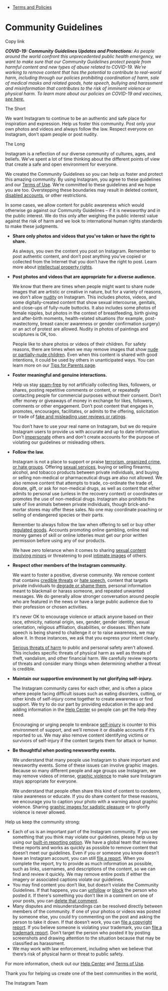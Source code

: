 *   [Terms and Policies](https://help.instagram.com/1417489251945243/?helpref=breadcrumb)

Community Guidelines
====================

Copy link

_**COVID-19: Community Guidelines Updates and Protections:** As people around the world confront this unprecedented public health emergency, we want to make sure that our Community Guidelines protect people from harmful content and new types of abuse related to COVID-19. We’re working to remove content that has the potential to contribute to real-world harm, including through our policies prohibiting coordination of harm, sale of medical masks and related goods, hate speech, bullying and harassment and misinformation that contributes to the risk of imminent violence or physical harm. To learn more about our policies on COVID-19 and vaccines, [see here.](https://help.instagram.com/697825587576762?helpref=faq_content)_

The Short

We want Instagram to continue to be an authentic and safe place for inspiration and expression. Help us foster this community. Post only your own photos and videos and always follow the law. Respect everyone on Instagram, don’t spam people or post nudity.

The Long

Instagram is a reflection of our diverse community of cultures, ages, and beliefs. We’ve spent a lot of time thinking about the different points of view that create a safe and open environment for everyone.

We created the Community Guidelines so you can help us foster and protect this amazing community. By using Instagram, you agree to these guidelines and our [Terms of Use](https://www.instagram.com/legal/terms). We’re committed to these guidelines and we hope you are too. Overstepping these boundaries may result in deleted content, [disabled accounts](https://help.instagram.com/366993040048856?helpref=faq_content), or other restrictions.

In some cases, we allow content for public awareness which would otherwise go against our Community Guidelines – if it is newsworthy and in the public interest. We do this only after weighing the public interest value against the risk of harm and we look to international human rights standards to make these judgments.

*   **Share only photos and videos that you’ve taken or have the right to share.**
    
    As always, you own the content you post on Instagram. Remember to post authentic content, and don’t post anything you’ve copied or collected from the Internet that you don’t have the right to post. Learn more about [intellectual property rights](https://help.instagram.com/126382350847838?helpref=faq_content).
    
*   **Post photos and videos that are appropriate for a diverse audience.**
    
    We know that there are times when people might want to share nude images that are artistic or creative in nature, but for a variety of reasons, we don’t allow [nudity](https://l.instagram.com/?u=https%3A%2F%2Fwww.facebook.com%2Fcommunitystandards%2Fadult_nudity_sexual_activity&e=AT0n0mwgHLe2qoWoV0O8hyHt9pp9A9Hzg9eqBuIBC9Tskp5CEo2AQmKG8UAq92eVZ5hNX5iA-Yw1nPGp1dPoUlBzWbuPMLnyuNS3n9ZIpWU7obxYRRJquekun_XTXtorS5zUKLRQEXRJP6F8Mic0NXuvBiscCpwguwkSBw) on Instagram. This includes photos, videos, and some digitally-created content that show sexual intercourse, genitals, and close-ups of fully-nude buttocks. It also includes some photos of female nipples, but photos in the context of breastfeeding, birth giving and after-birth moments, health-related situations (for example, post-mastectomy, breast cancer awareness or gender confirmation surgery) or an act of protest are allowed. Nudity in photos of paintings and sculptures is OK, too.
    
    People like to share photos or videos of their children. For safety reasons, there are times when we may remove images that show [nude or partially-nude children](https://l.instagram.com/?u=https%3A%2F%2Fwww.facebook.com%2Fcommunitystandards%2Fchild_nudity_sexual_exploitation&e=AT0n0mwgHLe2qoWoV0O8hyHt9pp9A9Hzg9eqBuIBC9Tskp5CEo2AQmKG8UAq92eVZ5hNX5iA-Yw1nPGp1dPoUlBzWbuPMLnyuNS3n9ZIpWU7obxYRRJquekun_XTXtorS5zUKLRQEXRJP6F8Mic0NXuvBiscCpwguwkSBw). Even when this content is shared with good intentions, it could be used by others in unanticipated ways. You can learn more on our [Tips for Parents page](https://help.instagram.com/154475974694511/?helpref=faq_content).
    
*   **Foster meaningful and genuine interactions.**
    
    Help us stay [spam-free](https://l.instagram.com/?u=https%3A%2F%2Fwww.facebook.com%2Fcommunitystandards%2Fspam&e=AT0n0mwgHLe2qoWoV0O8hyHt9pp9A9Hzg9eqBuIBC9Tskp5CEo2AQmKG8UAq92eVZ5hNX5iA-Yw1nPGp1dPoUlBzWbuPMLnyuNS3n9ZIpWU7obxYRRJquekun_XTXtorS5zUKLRQEXRJP6F8Mic0NXuvBiscCpwguwkSBw) by not artificially collecting likes, followers, or shares, posting repetitive comments or content, or repeatedly contacting people for commercial purposes without their consent. Don’t offer money or giveaways of money in exchange for likes, followers, comments or other engagement. Don’t post content that engages in, promotes, encourages, facilitates, or admits to the offering, solicitation or trade of [fake and misleading user reviews or ratings](https://l.instagram.com/?u=https%3A%2F%2Fwww.facebook.com%2Fcommunitystandards%2Ffraud_deception&e=AT0n0mwgHLe2qoWoV0O8hyHt9pp9A9Hzg9eqBuIBC9Tskp5CEo2AQmKG8UAq92eVZ5hNX5iA-Yw1nPGp1dPoUlBzWbuPMLnyuNS3n9ZIpWU7obxYRRJquekun_XTXtorS5zUKLRQEXRJP6F8Mic0NXuvBiscCpwguwkSBw).
    
    You don’t have to use your real name on Instagram, but we do require Instagram users to provide us with accurate and up to date information. Don't [impersonate](https://l.instagram.com/?u=https%3A%2F%2Fwww.facebook.com%2Fcommunitystandards%2Fmisrepresentation&e=AT0n0mwgHLe2qoWoV0O8hyHt9pp9A9Hzg9eqBuIBC9Tskp5CEo2AQmKG8UAq92eVZ5hNX5iA-Yw1nPGp1dPoUlBzWbuPMLnyuNS3n9ZIpWU7obxYRRJquekun_XTXtorS5zUKLRQEXRJP6F8Mic0NXuvBiscCpwguwkSBw) others and don't create accounts for the purpose of violating our guidelines or misleading others.
    
*   **Follow the law.**
    
    Instagram is not a place to support or praise [terrorism, organized crime, or hate groups](https://l.instagram.com/?u=https%3A%2F%2Fwww.facebook.com%2Fcommunitystandards%2Fdangerous_individuals_organizations&e=AT0n0mwgHLe2qoWoV0O8hyHt9pp9A9Hzg9eqBuIBC9Tskp5CEo2AQmKG8UAq92eVZ5hNX5iA-Yw1nPGp1dPoUlBzWbuPMLnyuNS3n9ZIpWU7obxYRRJquekun_XTXtorS5zUKLRQEXRJP6F8Mic0NXuvBiscCpwguwkSBw). Offering [sexual services](https://l.instagram.com/?u=https%3A%2F%2Fwww.facebook.com%2Fcommunitystandards%2Fsexual_solicitation&e=AT0n0mwgHLe2qoWoV0O8hyHt9pp9A9Hzg9eqBuIBC9Tskp5CEo2AQmKG8UAq92eVZ5hNX5iA-Yw1nPGp1dPoUlBzWbuPMLnyuNS3n9ZIpWU7obxYRRJquekun_XTXtorS5zUKLRQEXRJP6F8Mic0NXuvBiscCpwguwkSBw), buying or selling firearms, alcohol, and tobacco products between private individuals, and buying or selling non-medical or pharmaceutical drugs are also not allowed. We also remove content that attempts to trade, co-ordinate the trade of, donate, gift, or ask for non-medical drugs, as well as content that either admits to personal use (unless in the recovery context) or coordinates or promotes the use of non-medical drugs. Instagram also prohibits the sale of live animals between private individuals, though brick-and-mortar stores may offer these sales. No one may coordinate poaching or selling of endangered species or their parts.
    
    Remember to always follow the law when offering to sell or buy other [regulated goods](https://l.instagram.com/?u=https%3A%2F%2Fwww.facebook.com%2Fcommunitystandards%2Fregulated_goods&e=AT0n0mwgHLe2qoWoV0O8hyHt9pp9A9Hzg9eqBuIBC9Tskp5CEo2AQmKG8UAq92eVZ5hNX5iA-Yw1nPGp1dPoUlBzWbuPMLnyuNS3n9ZIpWU7obxYRRJquekun_XTXtorS5zUKLRQEXRJP6F8Mic0NXuvBiscCpwguwkSBw). Accounts promoting online gambling, online real money games of skill or online lotteries must get our prior written permission before using any of our products.
    
    We have zero tolerance when it comes to sharing [sexual content involving minors](https://l.instagram.com/?u=https%3A%2F%2Fwww.facebook.com%2Fcommunitystandards%2Fchild_nudity_sexual_exploitation&e=AT0n0mwgHLe2qoWoV0O8hyHt9pp9A9Hzg9eqBuIBC9Tskp5CEo2AQmKG8UAq92eVZ5hNX5iA-Yw1nPGp1dPoUlBzWbuPMLnyuNS3n9ZIpWU7obxYRRJquekun_XTXtorS5zUKLRQEXRJP6F8Mic0NXuvBiscCpwguwkSBw) or threatening to post [intimate images](https://l.instagram.com/?u=https%3A%2F%2Fwww.facebook.com%2Fcommunitystandards%2Fsexual_exploitation_adults&e=AT0n0mwgHLe2qoWoV0O8hyHt9pp9A9Hzg9eqBuIBC9Tskp5CEo2AQmKG8UAq92eVZ5hNX5iA-Yw1nPGp1dPoUlBzWbuPMLnyuNS3n9ZIpWU7obxYRRJquekun_XTXtorS5zUKLRQEXRJP6F8Mic0NXuvBiscCpwguwkSBw) of others.
    
*   **Respect other members of the Instagram community.**
    
    We want to foster a positive, diverse community. We remove content that contains [credible threats](https://l.instagram.com/?u=https%3A%2F%2Fwww.facebook.com%2Fcommunitystandards%2Fcredible_violence&e=AT0n0mwgHLe2qoWoV0O8hyHt9pp9A9Hzg9eqBuIBC9Tskp5CEo2AQmKG8UAq92eVZ5hNX5iA-Yw1nPGp1dPoUlBzWbuPMLnyuNS3n9ZIpWU7obxYRRJquekun_XTXtorS5zUKLRQEXRJP6F8Mic0NXuvBiscCpwguwkSBw) or [hate speech](https://l.instagram.com/?u=https%3A%2F%2Fwww.facebook.com%2Fcommunitystandards%2Fhate_speech&e=AT0n0mwgHLe2qoWoV0O8hyHt9pp9A9Hzg9eqBuIBC9Tskp5CEo2AQmKG8UAq92eVZ5hNX5iA-Yw1nPGp1dPoUlBzWbuPMLnyuNS3n9ZIpWU7obxYRRJquekun_XTXtorS5zUKLRQEXRJP6F8Mic0NXuvBiscCpwguwkSBw), content that targets private individuals to [degrade or shame them](https://l.instagram.com/?u=https%3A%2F%2Fwww.facebook.com%2Fcommunitystandards%2Fbullying&e=AT0n0mwgHLe2qoWoV0O8hyHt9pp9A9Hzg9eqBuIBC9Tskp5CEo2AQmKG8UAq92eVZ5hNX5iA-Yw1nPGp1dPoUlBzWbuPMLnyuNS3n9ZIpWU7obxYRRJquekun_XTXtorS5zUKLRQEXRJP6F8Mic0NXuvBiscCpwguwkSBw), personal information meant to blackmail or harass someone, and repeated unwanted messages. We do generally allow stronger conversation around people who are featured in the news or have a large public audience due to their profession or chosen activities.
    
    It's never OK to encourage violence or attack anyone based on their race, ethnicity, national origin, sex, gender, gender identity, sexual orientation, religious affiliation, disabilities, or diseases. When hate speech is being shared to challenge it or to raise awareness, we may allow it. In those instances, we ask that you express your intent clearly.
    
    [Serious threats of harm](https://l.instagram.com/?u=https%3A%2F%2Fwww.facebook.com%2Fcommunitystandards%2Fcredible_violence&e=AT0n0mwgHLe2qoWoV0O8hyHt9pp9A9Hzg9eqBuIBC9Tskp5CEo2AQmKG8UAq92eVZ5hNX5iA-Yw1nPGp1dPoUlBzWbuPMLnyuNS3n9ZIpWU7obxYRRJquekun_XTXtorS5zUKLRQEXRJP6F8Mic0NXuvBiscCpwguwkSBw) to public and personal safety aren't allowed. This includes specific threats of physical harm as well as threats of theft, vandalism, and other financial harm. We carefully review reports of threats and consider many things when determining whether a threat is credible.
    
*   **Maintain our supportive environment by not glorifying self-injury.**
    
    The Instagram community cares for each other, and is often a place where people facing difficult issues such as eating disorders, cutting, or other kinds of self-injury come together to create awareness or find support. We try to do our part by providing education in the app and adding information in the [Help Center](https://help.instagram.com/) so people can get the help they need.
    
    Encouraging or urging people to embrace [self-injury](https://l.instagram.com/?u=https%3A%2F%2Fwww.facebook.com%2Fcommunitystandards%2Fsuicide_self_injury_violence&e=AT0n0mwgHLe2qoWoV0O8hyHt9pp9A9Hzg9eqBuIBC9Tskp5CEo2AQmKG8UAq92eVZ5hNX5iA-Yw1nPGp1dPoUlBzWbuPMLnyuNS3n9ZIpWU7obxYRRJquekun_XTXtorS5zUKLRQEXRJP6F8Mic0NXuvBiscCpwguwkSBw) is counter to this environment of support, and we’ll remove it or disable accounts if it’s reported to us. We may also remove content identifying victims or survivors of self-injury if the content targets them for attack or humor.
    
*   **Be thoughtful when posting newsworthy events.**
    
    We understand that many people use Instagram to share important and newsworthy events. Some of these issues can involve graphic images. Because so many different people and age groups use Instagram, we may remove videos of intense, [graphic violence](https://l.instagram.com/?u=https%3A%2F%2Fwww.facebook.com%2Fcommunitystandards%2Fgraphic_violence&e=AT0n0mwgHLe2qoWoV0O8hyHt9pp9A9Hzg9eqBuIBC9Tskp5CEo2AQmKG8UAq92eVZ5hNX5iA-Yw1nPGp1dPoUlBzWbuPMLnyuNS3n9ZIpWU7obxYRRJquekun_XTXtorS5zUKLRQEXRJP6F8Mic0NXuvBiscCpwguwkSBw) to make sure Instagram stays appropriate for everyone.
    
    We understand that people often share this kind of content to condemn, raise awareness or educate. If you do share content for these reasons, we encourage you to caption your photo with a warning about graphic violence. Sharing [graphic images for sadistic pleasure](https://l.instagram.com/?u=https%3A%2F%2Fwww.facebook.com%2Fcommunitystandards%2Fcruel_insensitive&e=AT0n0mwgHLe2qoWoV0O8hyHt9pp9A9Hzg9eqBuIBC9Tskp5CEo2AQmKG8UAq92eVZ5hNX5iA-Yw1nPGp1dPoUlBzWbuPMLnyuNS3n9ZIpWU7obxYRRJquekun_XTXtorS5zUKLRQEXRJP6F8Mic0NXuvBiscCpwguwkSBw) or to glorify violence is never allowed.
    

Help us keep the community strong:

*   Each of us is an important part of the Instagram community. If you see something that you think may violate our guidelines, please help us by using our [built-in reporting option](https://help.instagram.com/165828726894770?helpref=faq_content). We have a global team that reviews these reports and works as quickly as possible to remove content that doesn’t meet our guidelines. Even if you or someone you know doesn’t have an Instagram account, you can still [file a report](https://help.instagram.com/contact/383679321740945). When you complete the report, try to provide as much information as possible, such as links, usernames, and descriptions of the content, so we can find and review it quickly. We may remove entire posts if either the imagery or associated captions violate our guidelines.
*   You may find content you don’t like, but doesn’t violate the Community Guidelines. If that happens, you can [unfollow](https://help.instagram.com/286340048138725?helpref=faq_content) or [block](https://help.instagram.com/426700567389543/?helpref=faq_content) the person who posted it. If there's something you don't like in a comment on one of your posts, you can [delete that comment](https://help.instagram.com/289098941190483?helpref=faq_content).
*   Many disputes and misunderstandings can be resolved directly between members of the community. If one of your photos or videos was posted by someone else, you could try commenting on the post and asking the person to take it down. If that doesn’t work, you can [file a copyright report](https://help.instagram.com/126382350847838?helpref=faq_content). If you believe someone is violating your trademark, you can [file a trademark report](https://help.instagram.com/222826637847963?helpref=faq_content). Don't target the person who posted it by posting screenshots and drawing attention to the situation because that may be classified as harassment.
*   We may work with law enforcement, including when we believe that there’s risk of physical harm or threat to public safety.

For more information, check out our [Help Center](https://help.instagram.com/) and [Terms of Use](https://l.instagram.com/?u=http%3A%2F%2Finstagram.com%2Flegal%2Fterms%2F%23&e=AT0n0mwgHLe2qoWoV0O8hyHt9pp9A9Hzg9eqBuIBC9Tskp5CEo2AQmKG8UAq92eVZ5hNX5iA-Yw1nPGp1dPoUlBzWbuPMLnyuNS3n9ZIpWU7obxYRRJquekun_XTXtorS5zUKLRQEXRJP6F8Mic0NXuvBiscCpwguwkSBw).

Thank you for helping us create one of the best communities in the world,

The Instagram Team
